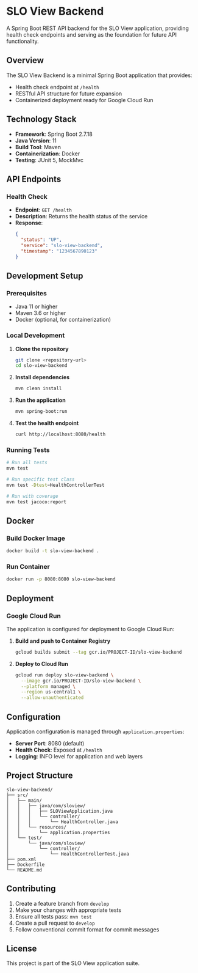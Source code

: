 # SLO View Backend

A Spring Boot REST API backend for the SLO View application, providing health check endpoints and serving as the foundation for future API functionality.

## Overview

The SLO View Backend is a minimal Spring Boot application that provides:
- Health check endpoint at `/health`
- RESTful API structure for future expansion
- Containerized deployment ready for Google Cloud Run

## Technology Stack

- **Framework**: Spring Boot 2.7.18
- **Java Version**: 11
- **Build Tool**: Maven
- **Containerization**: Docker
- **Testing**: JUnit 5, MockMvc

## API Endpoints

### Health Check
- **Endpoint**: `GET /health`
- **Description**: Returns the health status of the service
- **Response**: 
  ```json
  {
    "status": "UP",
    "service": "slo-view-backend",
    "timestamp": "1234567890123"
  }
  ```

## Development Setup

### Prerequisites
- Java 11 or higher
- Maven 3.6 or higher
- Docker (optional, for containerization)

### Local Development

1. **Clone the repository**
   ```bash
   git clone <repository-url>
   cd slo-view-backend
   ```

2. **Install dependencies**
   ```bash
   mvn clean install
   ```

3. **Run the application**
   ```bash
   mvn spring-boot:run
   ```

4. **Test the health endpoint**
   ```bash
   curl http://localhost:8080/health
   ```

### Running Tests

```bash
# Run all tests
mvn test

# Run specific test class
mvn test -Dtest=HealthControllerTest

# Run with coverage
mvn test jacoco:report
```

## Docker

### Build Docker Image

```bash
docker build -t slo-view-backend .
```

### Run Container

```bash
docker run -p 8080:8080 slo-view-backend
```

## Deployment

### Google Cloud Run

The application is configured for deployment to Google Cloud Run:

1. **Build and push to Container Registry**
   ```bash
   gcloud builds submit --tag gcr.io/PROJECT-ID/slo-view-backend
   ```

2. **Deploy to Cloud Run**
   ```bash
   gcloud run deploy slo-view-backend \
     --image gcr.io/PROJECT-ID/slo-view-backend \
     --platform managed \
     --region us-central1 \
     --allow-unauthenticated
   ```

## Configuration

Application configuration is managed through `application.properties`:

- **Server Port**: 8080 (default)
- **Health Check**: Exposed at `/health`
- **Logging**: INFO level for application and web layers

## Project Structure

```
slo-view-backend/
├── src/
│   ├── main/
│   │   ├── java/com/sloview/
│   │   │   ├── SLOViewApplication.java
│   │   │   └── controller/
│   │   │       └── HealthController.java
│   │   └── resources/
│   │       └── application.properties
│   └── test/
│       └── java/com/sloview/
│           └── controller/
│               └── HealthControllerTest.java
├── pom.xml
├── Dockerfile
└── README.md
```

## Contributing

1. Create a feature branch from `develop`
2. Make your changes with appropriate tests
3. Ensure all tests pass: `mvn test`
4. Create a pull request to `develop`
5. Follow conventional commit format for commit messages

## License

This project is part of the SLO View application suite.
